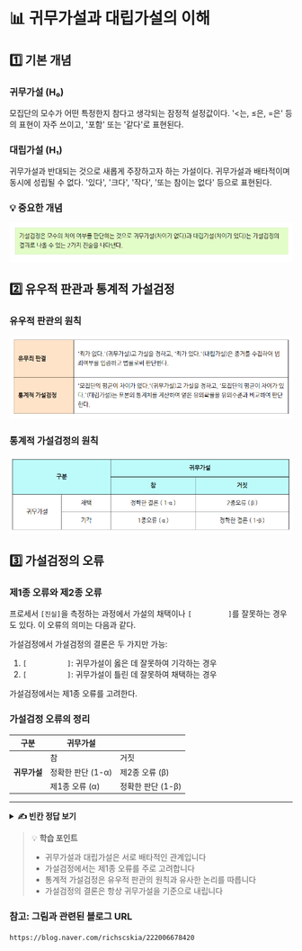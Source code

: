 # 📊 귀무가설과 대립가설의 이해

## 1️⃣ 기본 개념

### 귀무가설 (H₀)
모집단의 모수가 어떤 특정한지 참다고 생각되는 잠정적 설정값이다. '<는, ≤은, =은' 등의 표현이 자주 쓰이고, '포함' 또는 '같다'로 표현된다.

### 대립가설 (H₁)
귀무가설과 반대되는 것으로 새롭게 주장하고자 하는 가설이다. 귀무가설과 배타적이며 동시에 성립될 수 없다. '있다', '크다', '작다', '또는 참이는 없다' 등으로 표현된다.

### 💡 중요한 개념
![가설검정의 관계](그림5.png)

## 2️⃣ 유우적 판관과 통계적 가설검정

### 유우적 판관의 원칙
![유우적 판관](그림6.png)

### 통계적 가설검정의 원칙
![통계적 가설검정](그림7.png)

## 3️⃣ 가설검정의 오류

### 제1종 오류와 제2종 오류
프로세서 `[진실]`을 측정하는 과정에서 가설의 채택이나 `[         ]`를 잘못하는 경우도 있다. 이 오류의 의미는 다음과 같다.

가설검정에서 가설검정의 결론은 두 가지만 가능:
1) `[          ]`: 귀무가설이 옳은 데 잘못하여 기각하는 경우
2) `[          ]`: 귀무가설이 틀린 데 잘못하여 채택하는 경우

가설검정에서는 제1종 오류를 고려한다.

### 가설검정 오류의 정리

| 구분 | 귀무가설 |  |
|------|---------|---------|
|      | 참 | 거짓 |
| **귀무가설** | 정확한 판단 (1-α) | 제2종 오류 (β) |
|  | 제1종 오류 (α) | 정확한 판단 (1-β) |

---

<details>
<summary><b>✍️ 빈칸 정답 보기</b></summary>

- 진실
- 기각
- 제1종 오류
- 제2종 오류

</details>

> 💡 **학습 포인트**
> - 귀무가설과 대립가설은 서로 배타적인 관계입니다
> - 가설검정에서는 제1종 오류를 주로 고려합니다
> - 통계적 가설검정은 유우적 판관의 원칙과 유사한 논리를 따릅니다
> - 가설검정의 결론은 항상 귀무가설을 기준으로 내립니다

### 참고: 그림과 관련된 블로그 URL
`https://blog.naver.com/richscskia/222006678420`
